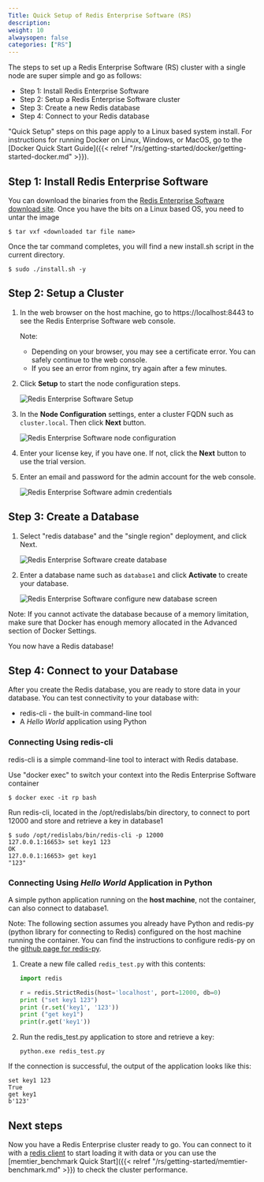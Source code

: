 ```yaml
---
Title: Quick Setup of Redis Enterprise Software (RS)
description: 
weight: 10
alwaysopen: false
categories: ["RS"]
---
```

The steps to set up a Redis Enterprise Software (RS) cluster with a
single node are super simple and go as follows:

- Step 1: Install Redis Enterprise Software
- Step 2: Setup a Redis Enterprise Software cluster
- Step 3: Create a new Redis database
- Step 4: Connect to your Redis database

"Quick Setup" steps on this page apply to a Linux based system install.
For instructions for running Docker on Linux, Windows, or MacOS, go to the [Docker Quick Start Guide]({{< relref "/rs/getting-started/docker/getting-started-docker.md" >}}).

## Step 1: Install Redis Enterprise Software

You can download the binaries from the [Redis Enterprise Software
download
site](https://app.redislabs.com/#/sign-up/software?direct=true). Once
you have the bits on a Linux based OS, you need to untar the image

```src
$ tar vxf <downloaded tar file name>
```

Once the tar command completes, you will find a new install.sh script in
the current directory.

```src
$ sudo ./install.sh -y
```

<!-- Also in getting-started-docker.md -->
## Step 2: Setup a Cluster

1. In the web browser on the host machine, go to https://localhost:8443 to see
the Redis Enterprise Software web console.

    Note:

    * Depending on your browser, you may see a certificate error. You can safely 
    continue to the web console.
    * If you see an error from nginx, try again after a few minutes.

1. Click **Setup** to start the node configuration steps.

    ![Redis Enterprise Software Setup](/images/rs/getstarted-setup.png?width=600)

1. In the **Node Configuration** settings, enter a cluster FQDN such as `cluster.local`. 
Then click **Next** button.

    ![Redis Enterprise Software node configuration](/images/rs/getstarted-nodeconfig.png?width=600)

1. Enter your license key, if you have one. If not, click the **Next** button to use the trial version.

1. Enter an email and password for the admin account for the web console.

    ![Redis Enterprise Software admin credentials](/images/rs/getstarted-admincredentials.png?width=600)

## Step 3: Create a Database

1. Select "redis database" and the "single region" deployment, and click Next.

    ![Redis Enterprise Software create database](/images/rs/getstarted-newdatabase.png)

1. Enter a database name such as `database1` and click **Activate** to create your database.

    ![Redis Enterprise Software configure new database
screen](/images/rs/getstarted-createdatabase.png)

Note: If you cannot activate the database because of a memory limitation, 
make sure that Docker has enough memory allocated in the Advanced section 
of Docker Settings.

You now have a Redis database!

## Step 4: Connect to your Database

After you create the Redis database, you are ready to store data in your
database. You can test connectivity to your database with:

* redis-cli - the built-in command-line tool
* A _Hello World_ application using Python

### Connecting Using redis-cli

redis-cli is a simple command-line tool to interact with Redis database.

Use "docker exec" to switch your context into the Redis Enterprise
Software container

```src
$ docker exec -it rp bash
```

Run redis-cli, located in the /opt/redislabs/bin directory, to connect
to port 12000 and store and retrieve a key in database1

```src
$ sudo /opt/redislabs/bin/redis-cli -p 12000
127.0.0.1:16653> set key1 123
OK
127.0.0.1:16653> get key1
"123"
```

### Connecting Using _Hello World_ Application in Python

A simple python application running on the **host machine**, not the
container, can also connect to database1.

Note: The following section assumes you already have Python and redis-py
(python library for connecting to Redis) configured on the host machine
running the container. You can find the instructions to configure
redis-py on the [github page for
redis-py](https://github.com/andymccurdy/redis-py).

1. Create a new file called `redis_test.py` with this contents:

    ```python
    import redis

    r = redis.StrictRedis(host='localhost', port=12000, db=0)
    print ("set key1 123")
    print (r.set('key1', '123'))
    print ("get key1")
    print(r.get('key1'))
    ```

1. Run the redis_test.py application to store and retrieve a key:

    ```src
    python.exe redis_test.py
    ```

If the connection is successful, the output of the application looks like this:

```src
set key1 123
True
get key1
b'123'
```

## Next steps

Now you have a Redis Enterprise cluster ready to go. You can connect to it with 
a [redis client](https://redis.io/clients) to start loading it with data or 
you can use the [memtier_benchmark Quick Start]({{< relref "/rs/getting-started/memtier-benchmark.md" >}})
to check the cluster performance.